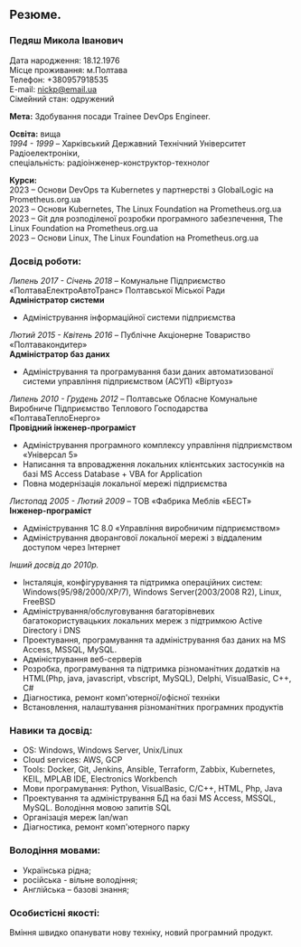 ## Резюме.
### Педяш Микола Іванович
Дата народження: 18.12.1976 <br>
Місце проживання: м.Полтава <br>
Телефон: +380957918535 <br>
E-mail: nickp@email.ua <br>
Сімейний стан: одружений <br>

**Мета:** Здобування посади Trainee DevOps Engineer.

**Освіта:** вища <br>
*1994 - 1999* – Харківський Державний Технічний Університет Радіоелектроніки, <br>
спеціальність: радіоінженер-конструктор-технолог

**Курси:** <br>
2023  –	 Основи DevOps та Kubernetes у партнерстві з GlobalLogic на Prometheus.org.ua <br>
2023  –	 Основи Kubernetes, The Linux Foundation на Prometheus.org.ua <br>
2023  –	 Git для розподіленої розробки програмного забезпечення, The Linux Foundation на Prometheus.org.ua <br>
2023  –	 Основи Linux, The Linux Foundation на Prometheus.org.ua

### Досвід роботи:

*Липень 2017 - Січень 2018* – Комунальне Підприємство «ПолтаваЕлектроАвтоТранс» Полтавської Міської Ради <br>
**Адміністратор системи**
- Адміністрування інформаційної системи підприємства

*Лютий 2015 - Квітень 2016* – Публічне Акціонерне Товариство «Полтавакондитер» <br>
**Адміністратор баз даних**
- Адміністрування та програмування бази даних автоматизованої системи управління підприємством (АСУП) «Віртуоз»

*Липень 2010 - Грудень 2012* – Полтавське Обласне Комунальне Виробниче Підприємство Теплового Господарства «ПолтаваТеплоЕнерго» <br>
**Провідний інженер-програміст**
- Адміністрування програмного комплексу управління підприємством «Універсал 5»
- Написання та впровадження локальних клієнтських застосунків на базі MS Access Database + VBA for Application
- Повна модернізація локальної мережі підприємства

*Листопад 2005 - Лютий 2009* – ТОВ «Фабрика Меблів «БЕСТ» <br>
**Інженер-програміст**
- Адміністрування 1С 8.0 «Управління виробничим підприємством»
- Адміністрування дворангової локальної мережі з віддаленим доступом через Інтернет

*Інший досвід до 2010р.*
- Інсталяція, конфігурування та підтримка операційних систем: Windows(95/98/2000/XP/7), Windows Server(2003/2008 R2), Linux, FreeBSD
- Адміністрування/обслуговування багаторівневих багатокористувацьких локальних мереж з підтримкою Active Directory і DNS
- Проектування, програмування та адміністрування баз даних на MS Access, MSSQL, MySQL.
- Адміністрування веб-серверів
- Розробка, програмування та підтримка різноманітних додатків на HTML(Php, java, javascript, vbscript, MySQL), Delphi, VisualBasic, C++, C#
- Діагностика, ремонт комп'ютерної/офісної техніки
- Встановлення, налаштування різноманітних програмних продуктів

### Навики та досвід:
- OS: Windows, Windows Server, Unix/Linux
- Cloud services: AWS, GCP
- Tools: Docker, Git, Jenkins, Ansible, Terraform, Zabbix, Kubernetes, KEIL, MPLAB IDE, Electronics Workbench
- Мови програмування: Python, VisualBasic, C/C++, HTML, Php, Java
- Проектування та адміністрування БД на базі MS Access, MSSQL, MySQL. Володіння мовою запитів SQL
- Організація мереж lan/wan
- Діагностика, ремонт комп'ютерного парку

### Володіння мовами:
- Українська рідна;
- російська - вільне володіння;
- Англійська – базові знання;

### Особистісні якості:
Вміння швидко опанувати нову техніку, новий програмний продукт.

<!--
**NickP007/NickP007** is a ✨ _special_ ✨ repository because its `README.md` (this file) appears on your GitHub profile.

Here are some ideas to get you started:

- 🔭 I’m currently working on ...
- 🌱 I’m currently learning ...
- 👯 I’m looking to collaborate on ...
- 🤔 I’m looking for help with ...
- 💬 Ask me about ...
- 📫 How to reach me: ...
- 😄 Pronouns: ...
- ⚡ Fun fact: ...
-->
